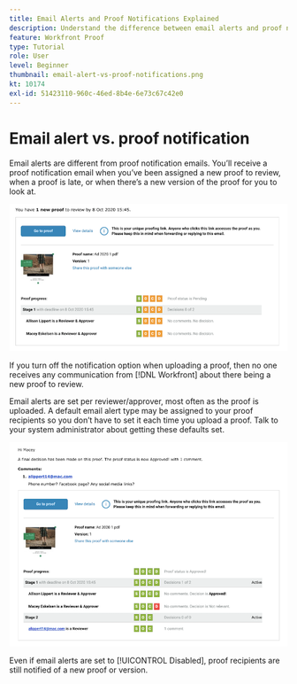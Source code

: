 ```yaml
---
title: Email Alerts and Proof Notifications Explained
description: Understand the difference between email alerts and proof notifications in [!DNL  Workfront].
feature: Workfront Proof
type: Tutorial
role: User
level: Beginner
thumbnail: email-alert-vs-proof-notifications.png
kt: 10174
exl-id: 51423110-960c-46ed-8b4e-6e73c67c42e0
---
```

# Email alert vs. proof notification

Email alerts are different from proof notification emails. You’ll receive a proof notification email when you’ve been assigned a new proof to review, when a proof is late, or when there’s a new version of the proof for you to look at.

![An image of a proof notification email indicating that there is a new proof to review.](assets/email-alert-1.png)

If you turn off the notification option when uploading a proof, then no one receives any communication from [!DNL Workfront] about there being a new proof to review.

Email alerts are set per reviewer/approver, most often as the proof is uploaded. A default email alert type may be assigned to your proof recipients so you don’t have to set it each time you upload a proof. Talk to your system administrator about getting these defaults set.

![An image of an email alert indicating that a decision has been made on the proof and there is a comment to review.](assets/email-alert-2.png)

Even if email alerts are set to [!UICONTROL Disabled], proof recipients are still notified of a new proof or version.

<!--
# Learn more
* New proof email
* Late proof email
-->
